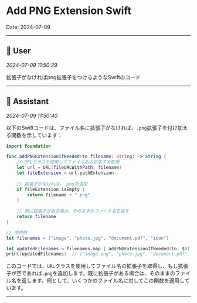 # Add PNG Extension Swift

Date: 2024-07-09

---

## 👤 User
*2024-07-09 11:50:29*

拡張子がなければpng拡張子をつけるようなSwiftのコード

---

## 🤖 Assistant
*2024-07-09 11:50:40*

以下のSwiftコードは、ファイル名に拡張子がなければ、`.png`拡張子を付け加える関数を示しています：

```swift
import Foundation

func addPNGExtensionIfNeeded(to filename: String) -> String {
    // URLクラスを使用してファイル名の拡張子を取得
    let url = URL(fileURLWithPath: filename)
    let fileExtension = url.pathExtension
    
    // 拡張子がなければ、.pngを追加
    if fileExtension.isEmpty {
        return filename + ".png"
    }
    
    // 既に拡張子がある場合、そのままのファイル名を返す
    return filename
}

// 使用例
let filenames = ["image", "photo.jpg", "document.pdf", "icon"]

let updatedFilenames = filenames.map { addPNGExtensionIfNeeded(to: $0) }
print(updatedFilenames)  // ["image.png", "photo.jpg", "document.pdf", "icon.png"]
```

このコードでは、`URL`クラスを使用してファイル名の拡張子を取得し、もし拡張子が空であれば`.png`を追加します。既に拡張子がある場合は、そのままのファイル名を返します。例として、いくつかのファイル名に対してこの関数を適用しています。

---
